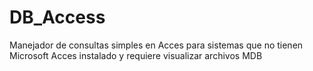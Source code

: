 # DB_Access
Manejador de consultas simples en Acces para sistemas que no tienen Microsoft Acces instalado y requiere visualizar archivos MDB
